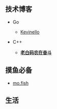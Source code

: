 ## 技术博客

* Go
  * [Kevinello](https://kevinello.ltd/2022/11/28/%E4%BB%8ELinux%E9%9B%B6%E6%8B%B7%E8%B4%9D%E6%B7%B1%E5%85%A5%E4%BA%86%E8%A7%A3Linux-I:O/)

* C++

  * [**老白码农在奋斗**](https://panzhongxian.cn/cn/log/)

  



## 摸鱼必备

* [mo.fish](https://mo.fish/)



## 生活

